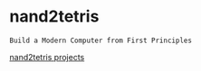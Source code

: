 # nand2tetris
```
Build a Modern Computer from First Principles

```
[nand2tetris projects](https://www.nand2tetris.org/course)
